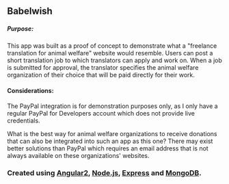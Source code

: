 Babelwish
------


##### Purpose:
This app was built as a proof of concept to demonstrate what a "freelance translation for animal welfare" website would resemble. Users can post a short translation job to which translators can apply and work on. When a job is submitted for approval, the translator specifies the animal welfare organization of their choice that will be paid directly for their work.

#### Considerations:

The PayPal integration is for demonstration purposes only, as I only have a regular PayPal for Developers account which does not provide live credentials.

What is the best way for animal welfare organizations to receive donations that can also be integrated into such an app as this one? There may exist better solutions than PayPal which requires an email address that is not always available on these organizations' websites.


### Created using [Angular2](https://angular.io), [Node.js](https://nodejs.org), [Express](https://expressjs.com/) and [MongoDB](https://www.mongodb.com/).
